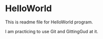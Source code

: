 # HelloWorld

This is readme file for HelloWorld program.

I am practicing to use Git and GittingGud at it.
